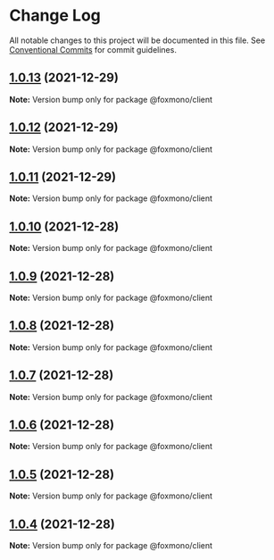 # Change Log

All notable changes to this project will be documented in this file.
See [Conventional Commits](https://conventionalcommits.org) for commit guidelines.

## [1.0.13](https://github.com/alireza-bonab/ts-lerna-yarn-workspaces/compare/@foxmono/client@1.0.12...@foxmono/client@1.0.13) (2021-12-29)

**Note:** Version bump only for package @foxmono/client





## [1.0.12](https://github.com/alireza-bonab/ts-lerna-yarn-workspaces/compare/@foxmono/client@1.0.11...@foxmono/client@1.0.12) (2021-12-29)

**Note:** Version bump only for package @foxmono/client





## [1.0.11](https://github.com/alireza-bonab/ts-lerna-yarn-workspaces/compare/@foxmono/client@1.0.10...@foxmono/client@1.0.11) (2021-12-29)

**Note:** Version bump only for package @foxmono/client





## [1.0.10](https://github.com/alireza-bonab/ts-lerna-yarn-workspaces/compare/@foxmono/client@1.0.9...@foxmono/client@1.0.10) (2021-12-28)

**Note:** Version bump only for package @foxmono/client





## [1.0.9](https://github.com/alireza-bonab/ts-lerna-yarn-workspaces/compare/@foxmono/client@1.0.8...@foxmono/client@1.0.9) (2021-12-28)

**Note:** Version bump only for package @foxmono/client





## [1.0.8](https://github.com/alireza-bonab/ts-lerna-yarn-workspaces/compare/@foxmono/client@1.0.7...@foxmono/client@1.0.8) (2021-12-28)

**Note:** Version bump only for package @foxmono/client





## [1.0.7](https://github.com/alireza-bonab/ts-lerna-yarn-workspaces/compare/@foxmono/client@1.0.6...@foxmono/client@1.0.7) (2021-12-28)

**Note:** Version bump only for package @foxmono/client





## [1.0.6](https://github.com/alireza-bonab/ts-lerna-yarn-workspaces/compare/@foxmono/client@1.0.5...@foxmono/client@1.0.6) (2021-12-28)

**Note:** Version bump only for package @foxmono/client





## [1.0.5](https://github.com/alireza-bonab/ts-lerna-yarn-workspaces/compare/@foxmono/client@1.0.4...@foxmono/client@1.0.5) (2021-12-28)

**Note:** Version bump only for package @foxmono/client





## [1.0.4](https://github.com/alireza-bonab/ts-lerna-yarn-workspaces/compare/@foxmono/client@1.0.3...@foxmono/client@1.0.4) (2021-12-28)

**Note:** Version bump only for package @foxmono/client
